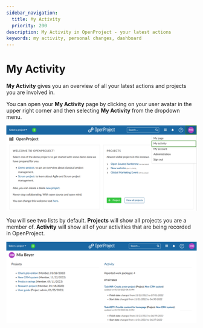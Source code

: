 ```yaml
---
sidebar_navigation:
  title: My Activity
  priority: 200
description: My Activity in OpenProject - your latest actions
keywords: my activity, personal changes, dashboard
---
```


# My Activity

**My Activity** gives you an overview of all your latest actions and projects you are involved in. 

You can open your **My Activity** page by clicking on your user avatar in the upper right corner and then selecting **My Activity** from the dropdown menu.

![OpenProject navigate to My Activity Page](openproject_select_my_actvity.png)

You will see two lists by default. **Projects** will show all projects you are a member of. **Activity** will show all of your activities that are being recorded in OpenProject.

![Openproject_my_activity_page](openproject_my_activity_overview.png)



